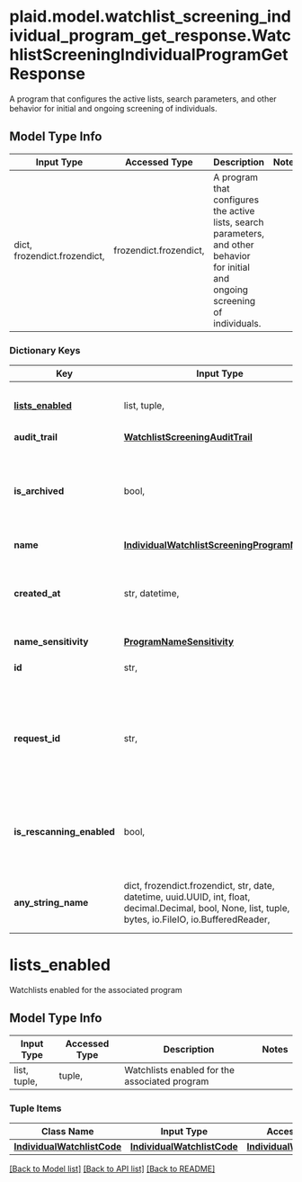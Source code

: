# plaid.model.watchlist_screening_individual_program_get_response.WatchlistScreeningIndividualProgramGetResponse

A program that configures the active lists, search parameters, and other behavior for initial and ongoing screening of individuals.

## Model Type Info
Input Type | Accessed Type | Description | Notes
------------ | ------------- | ------------- | -------------
dict, frozendict.frozendict,  | frozendict.frozendict,  | A program that configures the active lists, search parameters, and other behavior for initial and ongoing screening of individuals. | 

### Dictionary Keys
Key | Input Type | Accessed Type | Description | Notes
------------ | ------------- | ------------- | ------------- | -------------
**[lists_enabled](#lists_enabled)** | list, tuple,  | tuple,  | Watchlists enabled for the associated program | 
**audit_trail** | [**WatchlistScreeningAuditTrail**](WatchlistScreeningAuditTrail.md) | [**WatchlistScreeningAuditTrail**](WatchlistScreeningAuditTrail.md) |  | 
**is_archived** | bool,  | BoolClass,  | Archived programs are read-only and cannot screen new customers nor participate in ongoing monitoring. | 
**name** | [**IndividualWatchlistScreeningProgramName**](IndividualWatchlistScreeningProgramName.md) | [**IndividualWatchlistScreeningProgramName**](IndividualWatchlistScreeningProgramName.md) |  | 
**created_at** | str, datetime,  | str,  | An ISO8601 formatted timestamp. | value must conform to RFC-3339 date-time
**name_sensitivity** | [**ProgramNameSensitivity**](ProgramNameSensitivity.md) | [**ProgramNameSensitivity**](ProgramNameSensitivity.md) |  | 
**id** | str,  | str,  | ID of the associated program. | 
**request_id** | str,  | str,  | A unique identifier for the request, which can be used for troubleshooting. This identifier, like all Plaid identifiers, is case sensitive. | 
**is_rescanning_enabled** | bool,  | BoolClass,  | Indicator specifying whether the program is enabled and will perform daily rescans. | 
**any_string_name** | dict, frozendict.frozendict, str, date, datetime, uuid.UUID, int, float, decimal.Decimal, bool, None, list, tuple, bytes, io.FileIO, io.BufferedReader,  | frozendict.frozendict, str, decimal.Decimal, BoolClass, NoneClass, tuple, bytes, FileIO | any string name can be used but the value must be the correct type | [optional]

# lists_enabled

Watchlists enabled for the associated program

## Model Type Info
Input Type | Accessed Type | Description | Notes
------------ | ------------- | ------------- | -------------
list, tuple,  | tuple,  | Watchlists enabled for the associated program | 

### Tuple Items
Class Name | Input Type | Accessed Type | Description | Notes
------------- | ------------- | ------------- | ------------- | -------------
[**IndividualWatchlistCode**](IndividualWatchlistCode.md) | [**IndividualWatchlistCode**](IndividualWatchlistCode.md) | [**IndividualWatchlistCode**](IndividualWatchlistCode.md) |  | 

[[Back to Model list]](../../README.md#documentation-for-models) [[Back to API list]](../../README.md#documentation-for-api-endpoints) [[Back to README]](../../README.md)

